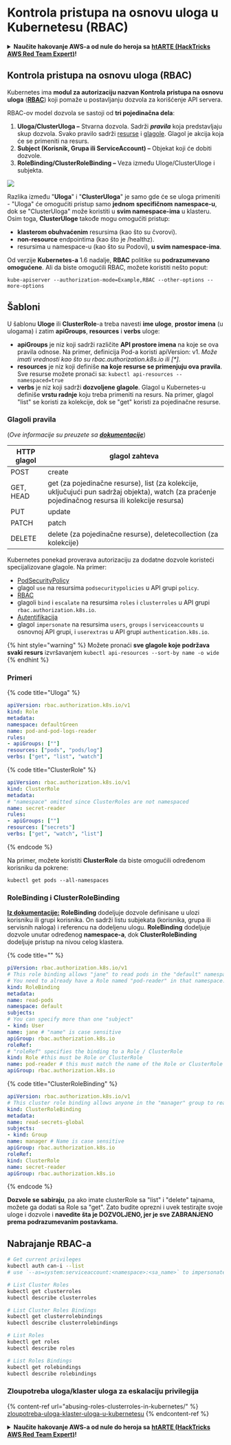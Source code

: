 # Kontrola pristupa na osnovu uloga u Kubernetesu (RBAC)

<details>

<summary><strong>Naučite hakovanje AWS-a od nule do heroja sa</strong> <a href="https://training.hacktricks.xyz/courses/arte"><strong>htARTE (HackTricks AWS Red Team Expert)</strong></a><strong>!</strong></summary>

Drugi načini podrške HackTricks-u:

* Ako želite da vidite **vašu kompaniju reklamiranu na HackTricks-u** ili **preuzmete HackTricks u PDF formatu**, proverite [**SUBSCRIPTION PLANS**](https://github.com/sponsors/carlospolop)!
* Nabavite [**zvanični PEASS & HackTricks swag**](https://peass.creator-spring.com)
* Otkrijte [**The PEASS Family**](https://opensea.io/collection/the-peass-family), našu kolekciju ekskluzivnih [**NFT-ova**](https://opensea.io/collection/the-peass-family)
* **Pridružite se** 💬 [**Discord grupi**](https://discord.gg/hRep4RUj7f) ili [**telegram grupi**](https://t.me/peass) ili me **pratite** na **Twitter-u** 🐦 [**@carlospolopm**](https://twitter.com/carlospolopm)**.**
* **Podelite svoje trikove hakovanja slanjem PR-ova na** [**HackTricks**](https://github.com/carlospolop/hacktricks) i [**HackTricks Cloud**](https://github.com/carlospolop/hacktricks-cloud) github repozitorijume.

</details>

## Kontrola pristupa na osnovu uloga (RBAC)

Kubernetes ima **modul za autorizaciju nazvan Kontrola pristupa na osnovu uloga** ([**RBAC**](https://kubernetes.io/docs/reference/access-authn-authz/rbac/)) koji pomaže u postavljanju dozvola za korišćenje API servera.

RBAC-ov model dozvola se sastoji od **tri pojedinačna dela**:

1. **Uloga/ClusterUloga ­–** Stvarna dozvola. Sadrži _**pravila**_ koja predstavljaju skup dozvola. Svako pravilo sadrži [resurse](https://kubernetes.io/docs/reference/kubectl/overview/#resource-types) i [glagole](https://kubernetes.io/docs/reference/access-authn-authz/authorization/#determine-the-request-verb). Glagol je akcija koja će se primeniti na resurs.
2. **Subject (Korisnik, Grupa ili ServiceAccount) –** Objekat koji će dobiti dozvole.
3. **RoleBinding/ClusterRoleBinding –** Veza između Uloge/ClusterUloge i subjekta.

![](https://www.cyberark.com/wp-content/uploads/2018/12/rolebiding\_serviceaccount\_and\_role-1024x551.png)

Razlika između "**Uloga**" i "**ClusterUloga**" je samo gde će se uloga primeniti - "Uloga" će omogućiti pristup samo **jednom** **specifičnom** **namespace-u**, dok se "ClusterUloga" može koristiti u **svim namespace-ima** u klasteru. Osim toga, **ClusterUloge** takođe mogu omogućiti pristup:

* **klasterom obuhvaćenim** resursima (kao što su čvorovi).
* **non-resource** endpointima (kao što je /healthz).
* resursima u namespace-u (kao što su Podovi), **u svim namespace-ima**.

Od verzije **Kubernetes-a** 1.6 nadalje, **RBAC** politike su **podrazumevano omogućene**. Ali da biste omogućili RBAC, možete koristiti nešto poput:
```
kube-apiserver --authorization-mode=Example,RBAC --other-options --more-options
```
## Šabloni

U šablonu **Uloge** ili **ClusterRole**-a treba navesti **ime uloge**, **prostor imena** (u ulogama) i zatim **apiGroups**, **resources** i **verbs** uloge:

* **apiGroups** je niz koji sadrži različite **API prostore imena** na koje se ova pravila odnose. Na primer, definicija Pod-a koristi apiVersion: v1. _Može imati vrednosti kao što su rbac.authorization.k8s.io ili \[\*]_.
* **resources** je niz koji definiše **na koje resurse se primenjuju ova pravila**. Sve resurse možete pronaći sa: `kubectl api-resources --namespaced=true`
* **verbs** je niz koji sadrži **dozvoljene glagole**. Glagol u Kubernetes-u definiše **vrstu radnje** koju treba primeniti na resurs. Na primer, glagol "list" se koristi za kolekcije, dok se "get" koristi za pojedinačne resurse.

### Glagoli pravila

(_Ove informacije su preuzete sa_ [_**dokumentacije**_](https://kubernetes.io/docs/reference/access-authn-authz/authorization/#determine-the-request-verb))

| HTTP glagol | glagol zahteva                                                                                                                                                |
| ------------ | ------------------------------------------------------------------------------------------------------------------------------------------------------------- |
| POST         | create                                                                                                                                                        |
| GET, HEAD    | get (za pojedinačne resurse), list (za kolekcije, uključujući pun sadržaj objekta), watch (za praćenje pojedinačnog resursa ili kolekcije resursa)             |
| PUT          | update                                                                                                                                                        |
| PATCH        | patch                                                                                                                                                         |
| DELETE       | delete (za pojedinačne resurse), deletecollection (za kolekcije)                                                                                               |

Kubernetes ponekad proverava autorizaciju za dodatne dozvole koristeći specijalizovane glagole. Na primer:

* [PodSecurityPolicy](https://kubernetes.io/docs/concepts/policy/pod-security-policy/)
* glagol `use` na resursima `podsecuritypolicies` u API grupi `policy`.
* [RBAC](https://kubernetes.io/docs/reference/access-authn-authz/rbac/#privilege-escalation-prevention-and-bootstrapping)
* glagoli `bind` i `escalate` na resursima `roles` i `clusterroles` u API grupi `rbac.authorization.k8s.io`.
* [Autentifikacija](https://kubernetes.io/docs/reference/access-authn-authz/authentication/)
* glagol `impersonate` na resursima `users`, `groups` i `serviceaccounts` u osnovnoj API grupi, i `userextras` u API grupi `authentication.k8s.io`.

{% hint style="warning" %}
Možete pronaći **sve glagole koje podržava svaki resurs** izvršavanjem `kubectl api-resources --sort-by name -o wide`
{% endhint %}

### Primeri

{% code title="Uloga" %}
```yaml
apiVersion: rbac.authorization.k8s.io/v1
kind: Role
metadata:
namespace: defaultGreen
name: pod-and-pod-logs-reader
rules:
- apiGroups: [""]
resources: ["pods", "pods/log"]
verbs: ["get", "list", "watch"]
```
{% code title="ClusterRole" %}
```yaml
apiVersion: rbac.authorization.k8s.io/v1
kind: ClusterRole
metadata:
# "namespace" omitted since ClusterRoles are not namespaced
name: secret-reader
rules:
- apiGroups: [""]
resources: ["secrets"]
verbs: ["get", "watch", "list"]
```
{% endcode %}

Na primer, možete koristiti **ClusterRole** da biste omogućili određenom korisniku da pokrene:
```
kubectl get pods --all-namespaces
```
### **RoleBinding i ClusterRoleBinding**

**[Iz dokumentacije:](https://kubernetes.io/docs/reference/access-authn-authz/rbac/#rolebinding-and-clusterrolebinding)** **RoleBinding** dodeljuje dozvole definisane u ulozi korisniku ili grupi korisnika. On sadrži listu subjekata (korisnika, grupa ili servisnih naloga) i referencu na dodeljenu ulogu. **RoleBinding** dodeljuje dozvole unutar određenog **namespace-a**, dok **ClusterRoleBinding** dodeljuje pristup na nivou celog klastera.

{% code title="" %}
```yaml
piVersion: rbac.authorization.k8s.io/v1
# This role binding allows "jane" to read pods in the "default" namespace.
# You need to already have a Role named "pod-reader" in that namespace.
kind: RoleBinding
metadata:
name: read-pods
namespace: default
subjects:
# You can specify more than one "subject"
- kind: User
name: jane # "name" is case sensitive
apiGroup: rbac.authorization.k8s.io
roleRef:
# "roleRef" specifies the binding to a Role / ClusterRole
kind: Role #this must be Role or ClusterRole
name: pod-reader # this must match the name of the Role or ClusterRole you wish to bind to
apiGroup: rbac.authorization.k8s.io
```
{% code title="ClusterRoleBinding" %}
```yaml
apiVersion: rbac.authorization.k8s.io/v1
# This cluster role binding allows anyone in the "manager" group to read secrets in any namespace.
kind: ClusterRoleBinding
metadata:
name: read-secrets-global
subjects:
- kind: Group
name: manager # Name is case sensitive
apiGroup: rbac.authorization.k8s.io
roleRef:
kind: ClusterRole
name: secret-reader
apiGroup: rbac.authorization.k8s.io
```
{% endcode %}

**Dozvole se sabiraju**, pa ako imate clusterRole sa "list" i "delete" tajnama, možete ga dodati sa Role sa "get". Zato budite oprezni i uvek testirajte svoje uloge i dozvole i **navedite šta je DOZVOLJENO, jer je sve ZABRANJENO prema podrazumevanim postavkama.**

## **Nabrajanje RBAC-a**
```bash
# Get current privileges
kubectl auth can-i --list
# use `--as=system:serviceaccount:<namespace>:<sa_name>` to impersonate a service account

# List Cluster Roles
kubectl get clusterroles
kubectl describe clusterroles

# List Cluster Roles Bindings
kubectl get clusterrolebindings
kubectl describe clusterrolebindings

# List Roles
kubectl get roles
kubectl describe roles

# List Roles Bindings
kubectl get rolebindings
kubectl describe rolebindings
```
### Zloupotreba uloga/klaster uloga za eskalaciju privilegija

{% content-ref url="abusing-roles-clusterroles-in-kubernetes/" %}
[zloupotreba-uloga-klaster-uloga-u-kubernetesu](abusing-roles-clusterroles-in-kubernetes/)
{% endcontent-ref %}

<details>

<summary><strong>Naučite hakovanje AWS-a od nule do heroja sa</strong> <a href="https://training.hacktricks.xyz/courses/arte"><strong>htARTE (HackTricks AWS Red Team Expert)</strong></a><strong>!</strong></summary>

Drugi načini podrške HackTricks-u:

* Ako želite da vidite **vašu kompaniju oglašenu na HackTricks-u** ili **preuzmete HackTricks u PDF formatu** proverite [**SUBSCRIPTION PLANS**](https://github.com/sponsors/carlospolop)!
* Nabavite [**zvanični PEASS & HackTricks swag**](https://peass.creator-spring.com)
* Otkrijte [**The PEASS Family**](https://opensea.io/collection/the-peass-family), našu kolekciju ekskluzivnih [**NFT-ova**](https://opensea.io/collection/the-peass-family)
* **Pridružite se** 💬 [**Discord grupi**](https://discord.gg/hRep4RUj7f) ili [**telegram grupi**](https://t.me/peass) ili me **pratite** na **Twitter-u** 🐦 [**@carlospolopm**](https://twitter.com/carlospolopm)**.**
* **Podelite svoje hakovanje trikove slanjem PR-ova na** [**HackTricks**](https://github.com/carlospolop/hacktricks) i [**HackTricks Cloud**](https://github.com/carlospolop/hacktricks-cloud) github repozitorijume.

</details>

